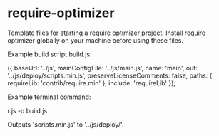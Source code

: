 # require-optimizer

Template files for starting a require optimizer project. Install require optimizer globally on your machine before using these files.

Example build script build.js:

({
	baseUrl: '../js',
	mainConfigFile: '../js/main.js',
	name: 'main',
	out: '../js/deploy/scripts.min.js',
	preserveLicenseComments: false,
	paths: {
		requireLib: 'contrib/require.min'
	},
	include: 'requireLib'
});

Example terminal command:

r.js -o build.js

Outputs 'scripts.min.js' to '../js/deploy/'.